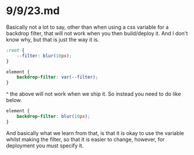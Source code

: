# 9/9/23.md

Basically not a lot to say, other than when using a css variable for a backdrop filter, that will not work when you then build/deploy it. And I don't know why, but that is just the way it is.

```css
:root {
	--filter: blur(10px);
}

element {
	backdrop-filter: var(--filter);
}

```

^ the above will not work when we ship it. So instead you need to do like below.

```css
element {
	backdrop-filter: blur(10px);
}
```

And basically what we learn from that, is that it is okay to use the variable whilst making the filter, so that it is easier to change, however, for deployment you must specify it.